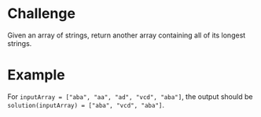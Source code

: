 # Challenge
Given an array of strings, return another array containing all of its longest strings.

# Example
For `inputArray = ["aba", "aa", "ad", "vcd", "aba"]`, the output should be `solution(inputArray) = ["aba", "vcd", "aba"]`.

